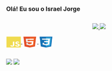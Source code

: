 ### Olá! Eu sou o Israel Jorge 

##
 <div align="center" style="display: inline_block">
  <a href="https://github.com/IsraelJorge">
  <img height="165em"  src="https://github-readme-stats.vercel.app/api?username=IsraelJorge&show_icons=true&theme=github_dark&include_all_commits=true&count_private=true"/>
  <img height="165em"  src="https://github-readme-stats.vercel.app/api/top-langs/?username=IsraelJorge&layout=compact&langs_count=7&theme=github_dark"/>
 </div>

 <div style="display: inline_block"><br>
  <img align="center" alt="Rafa-Js" height="30" width="40" src="https://raw.githubusercontent.com/devicons/devicon/master/icons/javascript/javascript-plain.svg">
  <img align="center" alt="Rafa-HTML" height="30" width="40" src="https://raw.githubusercontent.com/devicons/devicon/master/icons/html5/html5-original.svg">
  <img align="center" alt="Rafa-CSS" height="30" width="40" src="https://raw.githubusercontent.com/devicons/devicon/master/icons/css3/css3-original.svg">
  <src="https://media.discordapp.net/attachments/639956127056134178/890373478988013628/Publicacoes_Instagram_1_1.png?width=676&height=676">
 </div>
  
  ##
 
<div> 
  <a href="https://www.instagram.com/israeljorge_/" target="_blank"><img src="https://img.shields.io/badge/-Instagram-%23E4405F?style=for-the-badge&logo=instagram&logoColor=white" target="_blank"></a>
  <a href="https://www.linkedin.com/in/israel-jorge-54b5aa174/" target="_blank"><img src="https://img.shields.io/badge/LinkedIn-0077B5?style=for-the-badge&logo=linkedin&logoColor=white" target="_blank"></a>  
</div>

